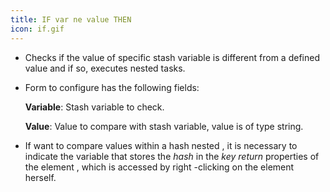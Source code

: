 ```yaml
---
title: IF var ne value THEN
icon: if.gif
---
```

* Checks if the value of specific stash variable is different from a defined value and if so, executes nested tasks.

* Form to configure has the following fields:

    **Variable**: Stash variable to check.

    **Value**: Value to compare with stash variable, value is of type string.

* If want to compare values ​​within a hash nested , it is necessary to indicate the variable that stores the  *hash* in the *key return* properties of the element , which is accessed by right -clicking on the element herself.

